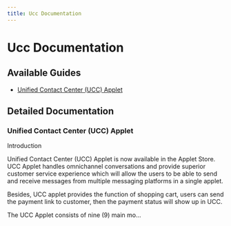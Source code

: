 ```yaml
---
title: Ucc Documentation
---
```


# Ucc Documentation

## Available Guides

- [Unified Contact Center (UCC) Applet](#Unified_Contact_Center_UCC_Applet)

## Detailed Documentation

### Unified Contact Center (UCC) Applet

Introduction

Unified Contact Center (UCC) Applet is now available in the Applet Store. UCC Applet handles omnichannel conversations and provide superior customer service experience which will allow the users to be able to send and receive messages from multiple messaging platforms in a single applet. 

Besides, UCC applet provides the function of shopping cart, users can send the payment link to customer, then the payment status will show up in UCC. 

The UCC Applet consists of nine (9) main mo...

